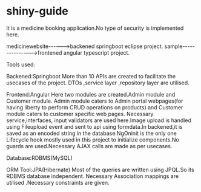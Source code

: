 # shiny-guide

It is a medicine booking application.No type of security is implemented here.

medicinewebsite------>backened springboot eclipse project.
sample--------------->frontened angular typescript project.

Tools used:

Backened:Springboot More than 10 APIs are created to facilitate the usecases of the project. DTOs ,service layer ,repository layer are utilised.

Frontend:Angular Here two modules are created.Admin module and Customer module. Admin module caters to Admin portal webpages(for having liberty to perform CRUD operations on products) and Customer module caters to customer specific web pages. Necessary service,interfaces, input validators are used here.Image upload is handled using Fileupload event and sent to api using formdata.In backened,it is saved as an encoded string in the database.NgOninit is the only one Lifecycle hook mostly used in this project to initialize components.No guards are used.Necessary AJAX calls are made as per usecases.

Database:RDBMS(MySQL)

ORM Tool:JPA(Hibernate) Most of the queries are written using JPQL.So its RDBMS database independent. Necessary Association mappings are utilised .Necessary constraints are given.
